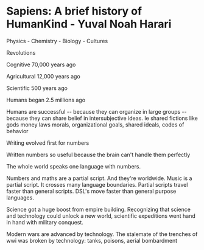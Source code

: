# Sapiens: A brief history of HumanKind - Yuval Noah Harari

Physics - Chemistry - Biology - Cultures



Revolutions



Cognitive 70,000 years ago

Agricultural 12,000 years ago

Scientific 500 years ago



Humans began 2.5 millions ago



Humans are successful -- because they can organize in large groups -- because they can share belief in intersubjective ideas. Ie shared fictions like gods money laws morals, organizational goals, shared ideals, codes of behavior



Writing evolved first for numbers

Written numbers so useful because the brain can't handle them perfectly

The whole world speaks one language with numbers.



Numbers and maths are a partial script. And they're worldwide. Music is a partial script. It crosses many language boundaries. Partial scripts travel faster than general scripts. DSL's move faster than general purpose languages.



Science got a huge boost from empire building.  Recognizing that science and technology could unlock a new world, scientific expeditions went hand in hand with military conquest.



Modern wars are advanced by technology. The stalemate of the trenches of wwi was broken by technology: tanks, poisons, aerial bombardment






